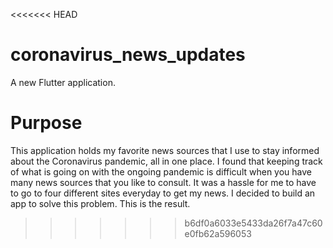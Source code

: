 <<<<<<< HEAD
# coronavirus_news_updates

A new Flutter application.

# Purpose
This application holds my favorite news sources that I use to stay informed about the Coronavirus pandemic, all in one place.
I found that keeping track of what is going on with the ongoing pandemic is difficult when you have many news sources that you like to consult.
It was a hassle for me to have to go to four different sites everyday to get my news. I decided to build an app to solve this problem.
This is the result.
>>>>>>> b6df0a6033e5433da26f7a47c60e0fb62a596053
